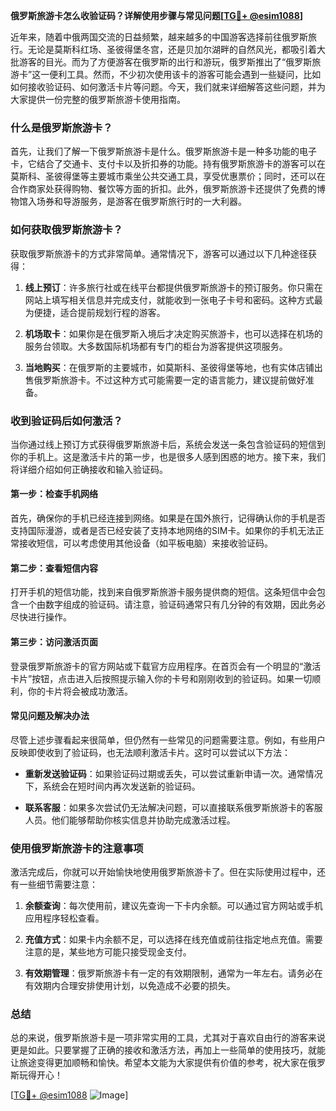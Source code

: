 **俄罗斯旅游卡怎么收验证码？详解使用步骤与常见问题[[TG💪+ @esim1088](https://t.me/s/esim1088)]**

近年来，随着中俄两国交流的日益频繁，越来越多的中国游客选择前往俄罗斯旅行。无论是莫斯科红场、圣彼得堡冬宫，还是贝加尔湖畔的自然风光，都吸引着大批游客的目光。而为了方便游客在俄罗斯的出行和游玩，俄罗斯推出了“俄罗斯旅游卡”这一便利工具。然而，不少初次使用该卡的游客可能会遇到一些疑问，比如如何接收验证码、如何激活卡片等问题。今天，我们就来详细解答这些问题，并为大家提供一份完整的俄罗斯旅游卡使用指南。

### 什么是俄罗斯旅游卡？

首先，让我们了解一下俄罗斯旅游卡是什么。俄罗斯旅游卡是一种多功能的电子卡，它结合了交通卡、支付卡以及折扣券的功能。持有俄罗斯旅游卡的游客可以在莫斯科、圣彼得堡等主要城市乘坐公共交通工具，享受优惠票价；同时，还可以在合作商家处获得购物、餐饮等方面的折扣。此外，俄罗斯旅游卡还提供了免费的博物馆入场券和导游服务，是游客在俄罗斯旅行时的一大利器。

### 如何获取俄罗斯旅游卡？

获取俄罗斯旅游卡的方式非常简单。通常情况下，游客可以通过以下几种途径获得：

1. **线上预订**：许多旅行社或在线平台都提供俄罗斯旅游卡的预订服务。你只需在网站上填写相关信息并完成支付，就能收到一张电子卡号和密码。这种方式最为便捷，适合提前规划行程的游客。
   
2. **机场取卡**：如果你是在俄罗斯入境后才决定购买旅游卡，也可以选择在机场的服务台领取。大多数国际机场都有专门的柜台为游客提供这项服务。

3. **当地购买**：在俄罗斯的主要城市，如莫斯科、圣彼得堡等地，也有实体店铺出售俄罗斯旅游卡。不过这种方式可能需要一定的语言能力，建议提前做好准备。

### 收到验证码后如何激活？

当你通过线上预订方式获得俄罗斯旅游卡后，系统会发送一条包含验证码的短信到你的手机上。这是激活卡片的第一步，也是很多人感到困惑的地方。接下来，我们将详细介绍如何正确接收和输入验证码。

#### 第一步：检查手机网络

首先，确保你的手机已经连接到网络。如果是在国外旅行，记得确认你的手机是否支持国际漫游，或者是否已经安装了支持本地网络的SIM卡。如果你的手机无法正常接收短信，可以考虑使用其他设备（如平板电脑）来接收验证码。

#### 第二步：查看短信内容

打开手机的短信功能，找到来自俄罗斯旅游卡服务提供商的短信。这条短信中会包含一个由数字组成的验证码。请注意，验证码通常只有几分钟的有效期，因此务必尽快进行操作。

#### 第三步：访问激活页面

登录俄罗斯旅游卡的官方网站或下载官方应用程序。在首页会有一个明显的“激活卡片”按钮，点击进入后按照提示输入你的卡号和刚刚收到的验证码。如果一切顺利，你的卡片将会被成功激活。

#### 常见问题及解决办法

尽管上述步骤看起来很简单，但仍然有一些常见的问题需要注意。例如，有些用户反映即使收到了验证码，也无法顺利激活卡片。这时可以尝试以下方法：

- **重新发送验证码**：如果验证码过期或丢失，可以尝试重新申请一次。通常情况下，系统会在短时间内再次发送新的验证码。
  
- **联系客服**：如果多次尝试仍无法解决问题，可以直接联系俄罗斯旅游卡的客服人员。他们能够帮助你核实信息并协助完成激活过程。

### 使用俄罗斯旅游卡的注意事项

激活完成后，你就可以开始愉快地使用俄罗斯旅游卡了。但在实际使用过程中，还有一些细节需要注意：

1. **余额查询**：每次使用前，建议先查询一下卡内余额。可以通过官方网站或手机应用程序轻松查看。

2. **充值方式**：如果卡内余额不足，可以选择在线充值或前往指定地点充值。需要注意的是，某些地方可能只接受现金支付。

3. **有效期管理**：俄罗斯旅游卡有一定的有效期限制，通常为一年左右。请务必在有效期内合理安排使用计划，以免造成不必要的损失。

### 总结

总的来说，俄罗斯旅游卡是一项非常实用的工具，尤其对于喜欢自由行的游客来说更是如此。只要掌握了正确的接收和激活方法，再加上一些简单的使用技巧，就能让旅途变得更加顺畅和愉快。希望本文能为大家提供有价值的参考，祝大家在俄罗斯玩得开心！

[[TG💪+ @esim1088](https://t.me/s/esim1088) ![Image](https://i.postimg.cc/4NQfJmqS/Snipaste-2025-05-13-00-14-12.png)]